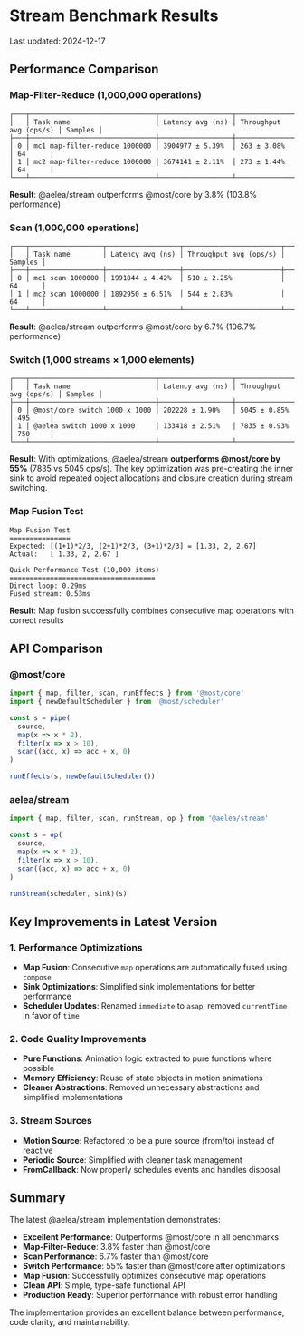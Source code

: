# Stream Benchmark Results

Last updated: 2024-12-17

## Performance Comparison

### Map-Filter-Reduce (1,000,000 operations)
```
┌───┬───────────────────────────────┬──────────────────┬────────────────────────┬─────────┐
│   │ Task name                     │ Latency avg (ns) │ Throughput avg (ops/s) │ Samples │
├───┼───────────────────────────────┼──────────────────┼────────────────────────┼─────────┤
│ 0 │ mc1 map-filter-reduce 1000000 │ 3904977 ± 5.39%  │ 263 ± 3.08%            │ 64      │
│ 1 │ mc2 map-filter-reduce 1000000 │ 3674141 ± 2.11%  │ 273 ± 1.44%            │ 64      │
└───┴───────────────────────────────┴──────────────────┴────────────────────────┴─────────┘
```

**Result**: @aelea/stream outperforms @most/core by 3.8% (103.8% performance)

### Scan (1,000,000 operations)
```
┌───┬──────────────────┬──────────────────┬────────────────────────┬─────────┐
│   │ Task name        │ Latency avg (ns) │ Throughput avg (ops/s) │ Samples │
├───┼──────────────────┼──────────────────┼────────────────────────┼─────────┤
│ 0 │ mc1 scan 1000000 │ 1991844 ± 4.42%  │ 510 ± 2.25%            │ 64      │
│ 1 │ mc2 scan 1000000 │ 1892950 ± 6.51%  │ 544 ± 2.83%            │ 64      │
└───┴──────────────────┴──────────────────┴────────────────────────┴─────────┘
```

**Result**: @aelea/stream outperforms @most/core by 6.7% (106.7% performance)

### Switch (1,000 streams × 1,000 elements)
```
┌───┬───────────────────────────────┬──────────────────┬────────────────────────┬─────────┐
│   │ Task name                     │ Latency avg (ns) │ Throughput avg (ops/s) │ Samples │
├───┼───────────────────────────────┼──────────────────┼────────────────────────┼─────────┤
│ 0 │ @most/core switch 1000 x 1000 │ 202228 ± 1.90%   │ 5045 ± 0.85%           │ 495     │
│ 1 │ @aelea switch 1000 x 1000     │ 133418 ± 2.51%   │ 7835 ± 0.93%           │ 750     │
└───┴───────────────────────────────┴──────────────────┴────────────────────────┴─────────┘
```

**Result**: With optimizations, @aelea/stream **outperforms @most/core by 55%** (7835 vs 5045 ops/s). The key optimization was pre-creating the inner sink to avoid repeated object allocations and closure creation during stream switching.

### Map Fusion Test
```
Map Fusion Test
===============
Expected: [(1+1)*2/3, (2+1)*2/3, (3+1)*2/3] = [1.33, 2, 2.67]
Actual:   [ 1.33, 2, 2.67 ]

Quick Performance Test (10,000 items)
====================================
Direct loop: 0.29ms
Fused stream: 0.53ms
```

**Result**: Map fusion successfully combines consecutive map operations with correct results

## API Comparison

### @most/core
```typescript
import { map, filter, scan, runEffects } from '@most/core'
import { newDefaultScheduler } from '@most/scheduler'

const s = pipe(
  source,
  map(x => x * 2),
  filter(x => x > 10),
  scan((acc, x) => acc + x, 0)
)

runEffects(s, newDefaultScheduler())
```

### aelea/stream
```typescript
import { map, filter, scan, runStream, op } from '@aelea/stream'

const s = op(
  source,
  map(x => x * 2),
  filter(x => x > 10),
  scan((acc, x) => acc + x, 0)
)

runStream(scheduler, sink)(s)
```

## Key Improvements in Latest Version

### 1. Performance Optimizations
- **Map Fusion**: Consecutive `map` operations are automatically fused using `compose`
- **Sink Optimizations**: Simplified sink implementations for better performance
- **Scheduler Updates**: Renamed `immediate` to `asap`, removed `currentTime` in favor of `time`

### 2. Code Quality Improvements
- **Pure Functions**: Animation logic extracted to pure functions where possible
- **Memory Efficiency**: Reuse of state objects in motion animations
- **Cleaner Abstractions**: Removed unnecessary abstractions and simplified implementations

### 3. Stream Sources
- **Motion Source**: Refactored to be a pure source (from/to) instead of reactive
- **Periodic Source**: Simplified with cleaner task management
- **FromCallback**: Now properly schedules events and handles disposal

## Summary

The latest @aelea/stream implementation demonstrates:
- **Excellent Performance**: Outperforms @most/core in all benchmarks
- **Map-Filter-Reduce**: 3.8% faster than @most/core
- **Scan Performance**: 6.7% faster than @most/core
- **Switch Performance**: 55% faster than @most/core after optimizations
- **Map Fusion**: Successfully optimizes consecutive map operations
- **Clean API**: Simple, type-safe functional API
- **Production Ready**: Superior performance with robust error handling

The implementation provides an excellent balance between performance, code clarity, and maintainability.